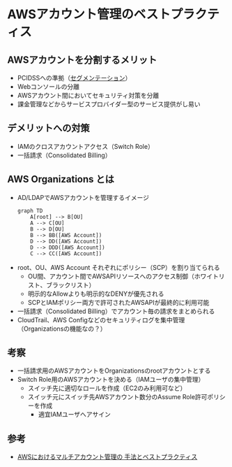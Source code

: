 # AWSアカウント管理のベストプラクティス

## AWSアカウントを分割するメリット

- PCIDSSへの準拠（[セグメンテーション](https://dev.classmethod.jp/articles/pci-dss-compliance-on-aws/)）
- Webコンソールの分離
- AWSアカウント間においてセキュリティ対策を分離
- 課金管理などからサービスプロバイダー型のサービス提供がし易い

## デメリットへの対策

- IAMのクロスアカウントアクセス（Switch Role）
- 一括請求（Consolidated Billing）

## AWS Organizations とは

- AD/LDAPでAWSアカウントを管理するイメージ
    ```mermaid
    graph TD
        A[root] --> B[OU]
        A --> C[OU]
        B --> D[OU]
        B --> BB([AWS Account])
        D --> DD([AWS Account])
        D --> DDD([AWS Account])
        C --> CC([AWS Account])
    ```
- root、OU、AWS Account それぞれにポリシー（SCP）を割り当てられる
    - OU間、アカウント間でAWSAPIリソースへのアクセス制御（ホワイトリスト、ブラックリスト）
    - 明示的なAllowよりも明示的なDENYが優先される
    - SCPとIAMポリシー両方で許可されたAWSAPIが最終的に利用可能
- 一括請求（Consolidated Billing）でアカウント毎の請求をまとめられる
- CloudTrail、AWS Configなどのセキュリティログを集中管理（Organizationsの機能なの？）

## 考察

- 一括請求用のAWSアカウントをOrganizationsのrootアカウントとする
- Switch Role用のAWSアカウントを決める（IAMユーザの集中管理）
    - スイッチ先に適切なロールを作成（EC2のみ利用可など）
    - スイッチ元にスイッチ先AWSアカウント数分のAssume Role許可ポリシーを作成
        - 適宜IAMユーザへアサイン

## 参考
- [AWSにおけるマルチアカウント管理の
手法とベストプラクティス](https://d0.awsstatic.com/events/jp/2017/summit/slide/D4T2-2.pdf)
